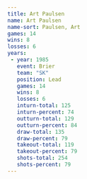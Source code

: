 ```yaml
---
title: Art Paulsen
name: Art Paulsen
name-sort: Paulsen, Art
games: 14
wins: 8
losses: 6
years:
 - year: 1985
   event: Brier
   team: "SK"
   position: Lead
   games: 14
   wins: 8
   losses: 6
   inturn-total: 125
   inturn-percent: 74
   outturn-total: 129
   outturn-percent: 84
   draw-total: 135
   draw-percent: 79
   takeout-total: 119
   takeout-percent: 79
   shots-total: 254
   shots-percent: 79
---
```

